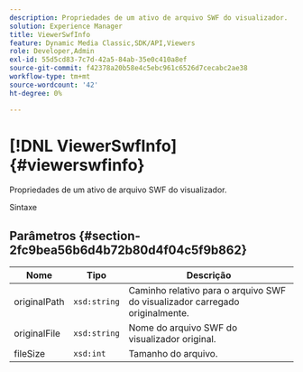 ```yaml
---
description: Propriedades de um ativo de arquivo SWF do visualizador.
solution: Experience Manager
title: ViewerSwfInfo
feature: Dynamic Media Classic,SDK/API,Viewers
role: Developer,Admin
exl-id: 55d5cd83-7c7d-42a5-84ab-35e0c410a8ef
source-git-commit: f42378a20b58e4c5ebc961c6526d7cecabc2ae38
workflow-type: tm+mt
source-wordcount: '42'
ht-degree: 0%

---
```


# [!DNL ViewerSwfInfo]{#viewerswfinfo}

Propriedades de um ativo de arquivo SWF do visualizador.

Sintaxe

## Parâmetros {#section-2fc9bea56b6d4b72b80d4f04c5f9b862}

| Nome | Tipo | Descrição |
|---|---|---|
| originalPath | `xsd:string` | Caminho relativo para o arquivo SWF do visualizador carregado originalmente. |
| originalFile | `xsd:string` | Nome do arquivo SWF do visualizador original. |
| fileSize | `xsd:int` | Tamanho do arquivo. |
